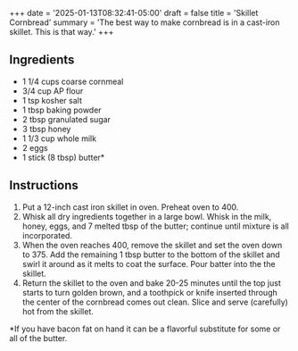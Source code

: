 +++
date = '2025-01-13T08:32:41-05:00'
draft = false
title = 'Skillet Cornbread'
summary = 'The best way to make cornbread is in a cast-iron skillet. This is that way.'
+++

## Ingredients
- 1 1/4 cups coarse cornmeal
- 3/4 cup AP flour
- 1 tsp kosher salt
- 1 tbsp baking powder
- 2 tbsp granulated sugar
- 3 tbsp honey
- 1 1/3 cup whole milk
- 2 eggs
- 1 stick (8 tbsp) butter*

## Instructions

1. Put a 12-inch cast iron skillet in oven. Preheat oven to 400.
2. Whisk all dry ingredients together in a large bowl. Whisk in the milk, honey, eggs, and 7 melted tbsp of the butter; continue until mixture is all incorporated.
3. When the oven reaches 400, remove the skillet and set the oven down to 375. Add the remaining 1 tbsp butter to the bottom of the skillet and swirl it around as it melts to coat the surface. Pour batter into the the skillet.
4. Return the skillet to the oven and bake 20-25 minutes until the top just starts to turn golden brown, and a toothpick or knife inserted through the center of the cornbread comes out clean. Slice and serve (carefully) hot from the skillet.

\*If you have bacon fat on hand it can be a flavorful substitute for some or all of the butter.
